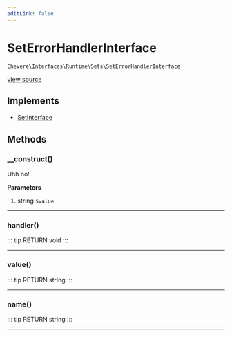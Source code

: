 ```yaml
---
editLink: false
---
```


# SetErrorHandlerInterface

`Chevere\Interfaces\Runtime\Sets\SetErrorHandlerInterface`

[view source](https://github.com/chevere/chevere/blob/master/interfaces/Runtime/Sets/SetErrorHandlerInterface.php)

## Implements

- [SetInterface](../SetInterface.md)

## Methods

### __construct()

Uhh no!

**Parameters**

1. string `$value`

---

### handler()

::: tip RETURN
void
:::

---

### value()

::: tip RETURN
string
:::

---

### name()

::: tip RETURN
string
:::

---
